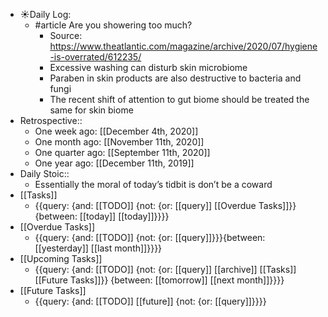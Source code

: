 - ☀️Daily Log:
    - #article Are you showering too much?
        - Source: https://www.theatlantic.com/magazine/archive/2020/07/hygiene-is-overrated/612235/
        - Excessive washing can disturb skin microbiome
        - Paraben in skin products are also destructive to bacteria and fungi
        - The recent shift of attention to gut biome should be treated the same for skin biome
- Retrospective::
    - One week ago: [[December 4th, 2020]]
    - One month ago: [[November 11th, 2020]]
    - One quarter ago: [[September 11th, 2020]]
    - One year ago: [[December 11th, 2019]]
- Daily Stoic::
    - Essentially the moral of today’s tidbit is don’t be a coward
- [[Tasks]]
    - {{query: {and: [[TODO]] {not: {or: [[query]] [[Overdue Tasks]]}} {between: [[today]] [[today]]}}}}
- [[Overdue Tasks]]
    - {{query: {and: [[TODO]] {not: {or: [[query]]}}}{between: [[yesterday]] [[last month]]}}}}
- [[Upcoming Tasks]]
    - {{query: {and: [[TODO]] {not: {or: [[query]] [[archive]] [[Tasks]] [[Future Tasks]]}} {between: [[tomorrow]] [[next month]]}}}}
- [[Future Tasks]]
    - {{query: {and: [[TODO]] [[future]] {not: {or: [[query]]}}}}
